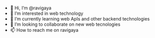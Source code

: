 - 👋 Hi, I’m @ravigaya
- 👀 I’m interested in web technology
- 🌱 I’m currently learning web ApIs and other backend technologies
- 💞️ I’m looking to collaborate on new web tecnologies 
- 📫 How to reach me on ravigaya
